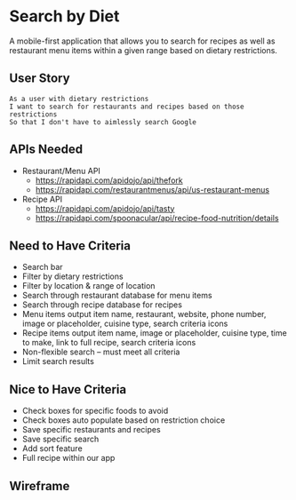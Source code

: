 # Search by Diet
A mobile-first application that allows you to search for recipes as well as restaurant menu items within a given range based on dietary restrictions.

## User Story
```
As a user with dietary restrictions
I want to search for restaurants and recipes based on those restrictions
So that I don't have to aimlessly search Google
```

## APIs Needed
* Restaurant/Menu API
   * https://rapidapi.com/apidojo/api/thefork
   * https://rapidapi.com/restaurantmenus/api/us-restaurant-menus
* Recipe API
   * https://rapidapi.com/apidojo/api/tasty
   * https://rapidapi.com/spoonacular/api/recipe-food-nutrition/details

## Need to Have Criteria
* Search bar
* Filter by dietary restrictions
* Filter by location & range of location
* Search through restaurant database for menu items
* Search through recipe database for recipes
* Menu items output item name, restaurant, website, phone number, image or placeholder, cuisine type, search criteria icons
* Recipe items output item name, image or placeholder, cuisine type, time to make, link to full recipe, search criteria icons
* Non-flexible search – must meet all criteria
* Limit search results

## Nice to Have Criteria
* Check boxes for specific foods to avoid
* Check boxes auto populate based on restriction choice
* Save specific restaurants and recipes
* Save specific search
* Add sort feature
* Full recipe within our app

## Wireframe
